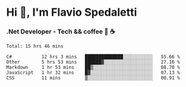 # Hi 👋, I'm Flavio Spedaletti
### .Net Developer - Tech && coffee 🤖 ☕

<!--START_SECTION:waka-->
```text
Total: 15 hrs 46 mins

C#           12 hrs 3 mins   ██████████████░░░░░░░░░░░   55.66 % 
Other        5 hrs 53 mins   ██████▓░░░░░░░░░░░░░░░░░░   27.16 % 
Markdown     1 hr 53 mins    ██▒░░░░░░░░░░░░░░░░░░░░░░   08.70 % 
JavaScript   1 hr 32 mins    █▓░░░░░░░░░░░░░░░░░░░░░░░   07.13 % 
CSS          11 mins         ▒░░░░░░░░░░░░░░░░░░░░░░░░   00.91 % 
```
<!--END_SECTION:waka-->

<!--
[![Top Langs](https://github-readme-stats.vercel.app/api/top-langs/?username=flaviospedaletti&layout=compact&theme=radical)](https://github.com/anuraghazra/github-readme-stats)
-->

<!--
**FlavioSpedaletti/FlavioSpedaletti** is a ✨ _special_ ✨ repository because its `README.md` (this file) appears on your GitHub profile.

Here are some ideas to get you started:

- 🔭 I’m currently working on ...
- 🌱 I’m currently learning ...
- 👯 I’m looking to collaborate on ...
- 🤔 I’m looking for help with ...
- 💬 Ask me about ...
- 📫 How to reach me: ...
- 😄 Pronouns: ...
- ⚡ Fun fact: ...
-->
